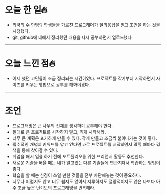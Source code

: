 # 오늘 한 일🔥

- 외국의 수 만명의 학생들을 가르친 프로그래머가 질의응답을 받고 조언을 하는 것을 시청했다.
- git, github에 대해서 정리했던 내용을 다시 공부하면서 업로드했다

---

# 오늘 느낀 점🔥

- 어제 했던 고민들이 조금 정리되는 시간이었다. 프로젝트를 작게부터 시작하면서 사이즈를 키우는 방법으로 공부를 해봐야겠다.

---

# 조언

- 프로그래밍은 큰 나무의 전체를 생각하며 공부해야 한다.
- 절대로 큰 프로젝트를 시작하지 말고, 작게 시작해라.
- 너무 큰 계획은 포기하게 만들 수 있다. 작게 만들고 조금씩 붙여나가는 것이 좋다.
- 필수적인 개념과 키워드를 알고 있다면 바로 프로젝트를 시작하면서 막힐 때마다 검색을 통해 찾아갈 수 있다.
- 취업을 해서 일을 하기 전에 포트폴리오를 위한 프리랜서 활동도 추천한다.
- 새로운 기술을 배울 때는 내가 알고있는 다른 기술들에 연관지어서 학습하는 방법이 좋다.
- 학습을 할 때는 신경이 쓰일 만한 것들을 전부 차단해놓는 것이 중요하다.
- 너무나 어렵지도 않고 너무 쉽지도 않아서 지루하지도 절망적이지도 않은 나보다 아주 조금 높은 난이도의 프로그래밍을 반복해라.
